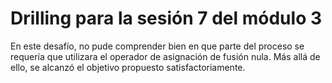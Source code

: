 # Drilling para la sesión 7 del módulo 3

En este desafío, no pude comprender bien en que parte del proceso se requería que utilizara
el operador de asignación de fusión nula. Más allá de ello, se alcanzó el objetivo propuesto satisfactoriamente.